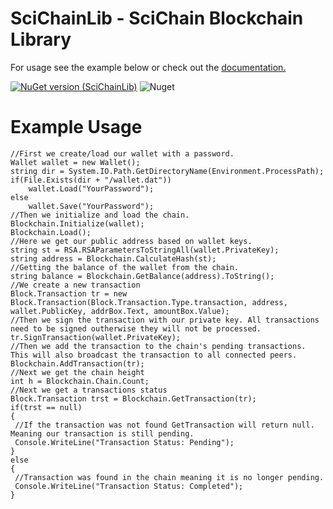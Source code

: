# SciChainLib - SciChain Blockchain Library
For usage see the example below or check out the [documentation.](https://biologytools.github.io/Documentation/SciChainLib/)
 
[![NuGet version (SciChainLib)](https://img.shields.io/nuget/v/SciChainLib.svg)](https://www.nuget.org/packages/SciChainLib/0.2.1) ![Nuget](https://img.shields.io/nuget/dt/SciChainLib)
# Example Usage
```
//First we create/load our wallet with a password.
Wallet wallet = new Wallet();
string dir = System.IO.Path.GetDirectoryName(Environment.ProcessPath);
if(File.Exists(dir + "/wallet.dat"))
    wallet.Load("YourPassword");
else
    wallet.Save("YourPassword");
//Then we initialize and load the chain.
Blockchain.Initialize(wallet);
Blockchain.Load();
//Here we get our public address based on wallet keys.
string st = RSA.RSAParametersToStringAll(wallet.PrivateKey);
string address = Blockchain.CalculateHash(st);
//Getting the balance of the wallet from the chain.
string balance = Blockchain.GetBalance(address).ToString();
//We create a new transaction
Block.Transaction tr = new Block.Transaction(Block.Transaction.Type.transaction, address, wallet.PublicKey, addrBox.Text, amountBox.Value);
//Then we sign the transaction with our private key. All transactions need to be signed outherwise they will not be processed.
tr.SignTransaction(wallet.PrivateKey);
//Then we add the transaction to the chain's pending transactions. This will also broadcast the transaction to all connected peers.
Blockchain.AddTransaction(tr);
//Next we get the chain height
int h = Blockchain.Chain.Count;
//Next we get a transactions status
Block.Transaction trst = Blockchain.GetTransaction(tr);
if(trst == null)
{
 //If the transaction was not found GetTransaction will return null. Meaning our transaction is still pending.
 Console.WriteLine("Transaction Status: Pending");
}
else
{
 //Transaction was found in the chain meaning it is no longer pending.
 Console.WriteLine("Transaction Status: Completed"); 
}
```
